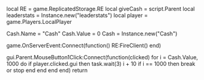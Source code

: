 local RE = game.ReplicatedStorage.RE
local giveCash = script.Parent
local leaderstats = Instance.new("leaderstats")
local player = game.Players.LocalPlayer

Cash.Name = "Cash"
Cash.Value = 0
Cash = Instance.new("Cash")

game.OnServerEvent:Connect(function()
   RE:FireClient()
end)

gui.Parent.MouseButton1Click:Connect(function(clicked)
   for i = Cash.Value, 1000 do
      if player.clicked.gui then
         task.wait(3)
         i + 10
         if i == 1000 then
            break or stop
         end
      end
   end
end)
return
